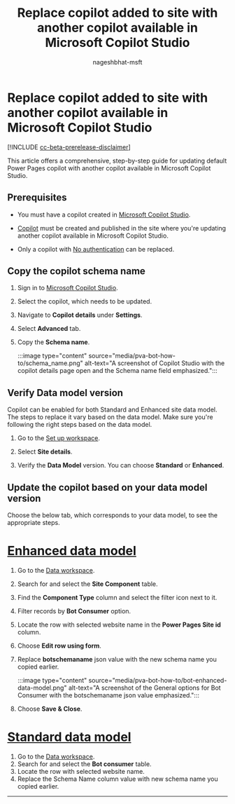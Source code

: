 ﻿---
title: Replace copilot added to site with another copilot available in Microsoft Copilot Studio
description: Learn how to replace the default Power Pages copilot with another copilot available in Microsoft Copilot Studio.
ms.topic: how-to
ms.date: 05/22/2024
author: nageshbhat-msft
ms.author: nabha
ms.reviewer: dmartens
contributors:
  - ProfessorKendrick
  - nageshbhat-msft
  - DanaMartens
ms.custom: bap-template
ms.collection: 
    - bap-ai-copilot
---

# Replace copilot added to site with another copilot available in Microsoft Copilot Studio

[!INCLUDE [cc-beta-prerelease-disclaimer](../includes/cc-beta-prerelease-disclaimer.md)]

This article offers a comprehensive, step-by-step guide for updating default Power Pages copilot with another copilot available in Microsoft Copilot Studio.

## Prerequisites

- You must have a copilot created in [Microsoft Copilot Studio](/microsoft-copilot-studio/nlu-gpt-quickstart#create-a-boosted-bot).

- [Copilot](enable-chatbot.md#add-a-copilot) must be created and published in the site where you're updating another copilot available in Microsoft Copilot Studio.

- Only a copilot with [No authentication](/microsoft-copilot-studio/configuration-end-user-authentication#no-authentication) can be replaced.

## Copy the copilot schema name

1. Sign in to [Microsoft Copilot Studio](https://web.powerva.microsoft.com/).

1. Select the copilot, which needs to be updated.

1. Navigate to **Copilot details** under **Settings**.

1. Select **Advanced** tab.

1. Copy the **Schema name**.

    :::image type="content" source="media/pva-bot-how-to/schema_name.png" alt-text="A screenshot of Copilot Studio with the copilot details page open and the Schema name field emphasized.":::

## Verify Data model version

Copilot can be enabled for both Standard and Enhanced site data model. The steps to replace it vary based on the data model. Make sure you're following the right steps based on the data model.

1. Go to the [Set up workspace](../configure/setup-workspace.md).

1. Select **Site details**.

1. Verify the **Data Model** version. You can choose **Standard** or **Enhanced**.

## Update the copilot based on your data model version

Choose the below tab, which corresponds to your data model, to see the appropriate steps.

# [Enhanced data model](#tab/enhanced)

1. Go to the [Data workspace](use-data-workspace.md).
1. Search for and select the **Site Component** table.
1. Find the **Component Type** column and select the filter icon next to it.
1. Filter records by **Bot Consumer** option.
1. Locate the row with selected website name in the **Power Pages Site id** column.
1. Choose **Edit row using form**.
1. Replace **botschemaname** json value with the new schema name you copied earlier.

    :::image type="content" source="media/pva-bot-how-to/bot-enhanced-data-model.png" alt-text="A screenshot of the General options for Bot Consumer with the botschemaname json value emphasized.":::

1. Choose **Save & Close**.

# [Standard data model](#tab/standard)

1. Go to the [Data workspace](use-data-workspace.md).
1. Search for and select the **Bot consumer** table.
1. Locate the row with selected website name.
1. Replace the Schema Name column value with new schema name you copied earlier.

---
